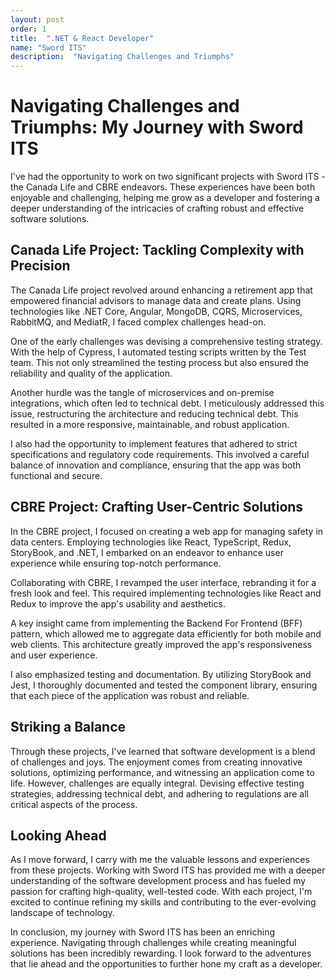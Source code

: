 ```yaml
---
layout: post
order: 1
title:  ".NET & React Developer"
name: "Sword ITS"
description:  "Navigating Challenges and Triumphs"
---
```


# Navigating Challenges and Triumphs: My Journey with Sword ITS
I've had the opportunity to work on two significant projects with Sword ITS - the Canada Life and CBRE endeavors. These experiences have been both enjoyable and challenging, helping me grow as a developer and fostering a deeper understanding of the intricacies of crafting robust and effective software solutions.

## Canada Life Project: Tackling Complexity with Precision
The Canada Life project revolved around enhancing a retirement app that empowered financial advisors to manage data and create plans. Using technologies like .NET Core, Angular, MongoDB, CQRS, Microservices, RabbitMQ, and MediatR, I faced complex challenges head-on.

One of the early challenges was devising a comprehensive testing strategy. With the help of Cypress, I automated testing scripts written by the Test team. This not only streamlined the testing process but also ensured the reliability and quality of the application.

Another hurdle was the tangle of microservices and on-premise integrations, which often led to technical debt. I meticulously addressed this issue, restructuring the architecture and reducing technical debt. This resulted in a more responsive, maintainable, and robust application.

I also had the opportunity to implement features that adhered to strict specifications and regulatory code requirements. This involved a careful balance of innovation and compliance, ensuring that the app was both functional and secure.

## CBRE Project: Crafting User-Centric Solutions
In the CBRE project, I focused on creating a web app for managing safety in data centers. Employing technologies like React, TypeScript, Redux, StoryBook, and .NET, I embarked on an endeavor to enhance user experience while ensuring top-notch performance.

Collaborating with CBRE, I revamped the user interface, rebranding it for a fresh look and feel. This required implementing technologies like React and Redux to improve the app's usability and aesthetics.

A key insight came from implementing the Backend For Frontend (BFF) pattern, which allowed me to aggregate data efficiently for both mobile and web clients. This architecture greatly improved the app's responsiveness and user experience.

I also emphasized testing and documentation. By utilizing StoryBook and Jest, I thoroughly documented and tested the component library, ensuring that each piece of the application was robust and reliable.

## Striking a Balance
Through these projects, I've learned that software development is a blend of challenges and joys. The enjoyment comes from creating innovative solutions, optimizing performance, and witnessing an application come to life. However, challenges are equally integral. Devising effective testing strategies, addressing technical debt, and adhering to regulations are all critical aspects of the process.

## Looking Ahead
As I move forward, I carry with me the valuable lessons and experiences from these projects. Working with Sword ITS has provided me with a deeper understanding of the software development process and has fueled my passion for crafting high-quality, well-tested code. With each project, I'm excited to continue refining my skills and contributing to the ever-evolving landscape of technology.

In conclusion, my journey with Sword ITS has been an enriching experience. Navigating through challenges while creating meaningful solutions has been incredibly rewarding. I look forward to the adventures that lie ahead and the opportunities to further hone my craft as a developer.
